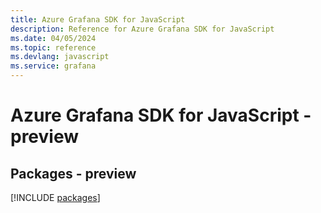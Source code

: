 ```yaml
---
title: Azure Grafana SDK for JavaScript
description: Reference for Azure Grafana SDK for JavaScript
ms.date: 04/05/2024
ms.topic: reference
ms.devlang: javascript
ms.service: grafana
---
```

# Azure Grafana SDK for JavaScript - preview
## Packages - preview
[!INCLUDE [packages](grafana-index.md)]